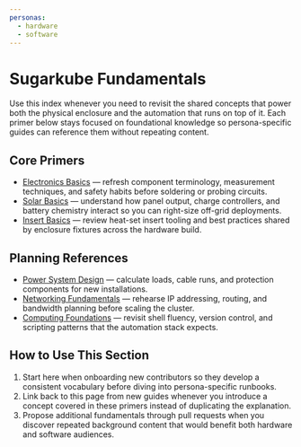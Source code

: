 ```yaml
---
personas:
  - hardware
  - software
---
```


# Sugarkube Fundamentals

Use this index whenever you need to revisit the shared concepts that power both the physical enclosure
and the automation that runs on top of it. Each primer below stays focused on foundational knowledge
so persona-specific guides can reference them without repeating content.

## Core Primers
- [Electronics Basics](../electronics_basics.md) — refresh component terminology, measurement
  techniques, and safety habits before soldering or probing circuits.
- [Solar Basics](../solar_basics.md) — understand how panel output, charge controllers, and battery
  chemistry interact so you can right-size off-grid deployments.
- [Insert Basics](../insert_basics.md) — review heat-set insert tooling and best practices shared by
  enclosure fixtures across the hardware build.

## Planning References
- [Power System Design](../power_system_design.md) — calculate loads, cable runs, and protection
  components for new installations.
- [Networking Fundamentals](../tutorials/tutorial-03-networking-internet-basics.md) — rehearse IP
  addressing, routing, and bandwidth planning before scaling the cluster.
- [Computing Foundations](../tutorials/tutorial-01-computing-foundations.md) — revisit shell fluency,
  version control, and scripting patterns that the automation stack expects.

## How to Use This Section
1. Start here when onboarding new contributors so they develop a consistent vocabulary before diving
   into persona-specific runbooks.
2. Link back to this page from new guides whenever you introduce a concept covered in these primers
   instead of duplicating the explanation.
3. Propose additional fundamentals through pull requests when you discover repeated background
   content that would benefit both hardware and software audiences.

